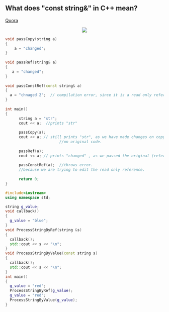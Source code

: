 ## What does "const string&" in C++ mean?

[Quora](https://www.quora.com/What-does-const-string-in-C++-mean)

<p align="center">
<img src="https://user-images.githubusercontent.com/20622980/32978334-21a51558-cc66-11e7-9eb0-6937fba08c6f.jpg">
</p>

```cpp
void passCopy(string a)
{
    a = "changed";
}
 
void passRef(string& a)
{
   a = "changed";
}
 
void passConstRef(const string& a)
{
  a = "chnaged 2";  // compilation error, since it is a read only reference.
} 
 
int main()
{
      string a = "str";
      cout << a;  //prints "str"
      
      passCopy(a);
      cout << a; // still prints "str", as we have made changes on copy not 
                        //on original code.
 
      passRef(a);
      cout << a; // prints "changed" , as we passed the original (reference).
 
      passConstRef(a);  //throws error.
      //because we are trying to edit the read only reference.
 
      return 0;
}      
```

```cpp
#include<iostream>
using namespace std;

string g_value;
void callback()
{    
  g_value = "blue";
}
void ProcessStringByRef(string &s)
{    
  callback(); 
  std::cout << s << "\n";
}
void ProcessStringByValue(const string s)
{    
  callback();
  std::cout << s << "\n";
}
int main()
{
  g_value = "red";
  ProcessStringByRef(g_value);
  g_value = "red";
  ProcessStringByValue(g_value);
}

```
